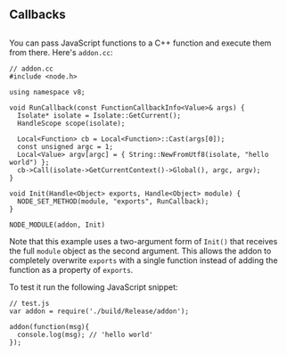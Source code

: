 ## Callbacks

## 

You can pass JavaScript functions to a C++ function and execute them from
there. Here's `addon.cc`:

    // addon.cc
    #include <node.h>
    
    using namespace v8;
    
    void RunCallback(const FunctionCallbackInfo<Value>& args) {
      Isolate* isolate = Isolate::GetCurrent();
      HandleScope scope(isolate);
    
      Local<Function> cb = Local<Function>::Cast(args[0]);
      const unsigned argc = 1;
      Local<Value> argv[argc] = { String::NewFromUtf8(isolate, "hello world") };
      cb->Call(isolate->GetCurrentContext()->Global(), argc, argv);
    }
    
    void Init(Handle<Object> exports, Handle<Object> module) {
      NODE_SET_METHOD(module, "exports", RunCallback);
    }
    
    NODE_MODULE(addon, Init)

Note that this example uses a two-argument form of `Init()` that receives
the full `module` object as the second argument. This allows the addon
to completely overwrite `exports` with a single function instead of
adding the function as a property of `exports`.

To test it run the following JavaScript snippet:

    // test.js
    var addon = require('./build/Release/addon');
    
    addon(function(msg){
      console.log(msg); // 'hello world'
    });